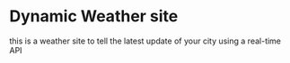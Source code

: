 # Dynamic Weather site
 this is a weather site to tell the latest update of your city using a real-time API

